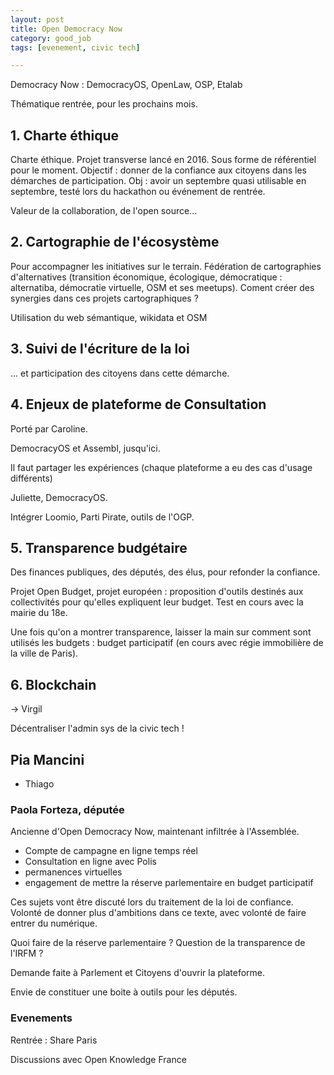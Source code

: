 ```yaml
---
layout: post
title: Open Democracy Now
category: good_job
tags: [evenement, civic tech]

---
```




<!--more-->

Democracy Now : DemocracyOS, OpenLaw, OSP, Etalab


Thématique rentrée, pour les prochains mois.

## 1. Charte éthique

Charte éthique. Projet transverse lancé en 2016. Sous forme de référentiel pour le moment. Objectif : donner de la confiance aux citoyens dans les démarches de participation.
Obj : avoir un septembre quasi utilisable en septembre, testé lors du hackathon ou événement de rentrée.

Valeur de la collaboration, de l'open source...


## 2. Cartographie de l'écosystème

Pour accompagner les initiatives sur le terrain. Fédération de cartographies d'alternatives (transition économique, écologique, démocratique : alternatiba, démocratie virtuelle, OSM et ses meetups). Coment créer des synergies dans ces projets cartographiques ?

Utilisation du web sémantique, wikidata et OSM

## 3. Suivi de l'écriture de la loi

... et participation des citoyens dans cette démarche.

## 4. Enjeux de plateforme de Consultation

Porté par Caroline.

DemocracyOS et Assembl, jusqu'ici.

Il faut partager les expériences (chaque plateforme a eu des cas d'usage différents)

Juliette, DemocracyOS.

Intégrer Loomio, Parti Pirate, outils de l'OGP.

## 5. Transparence budgétaire

Des finances publiques, des députés, des élus, pour refonder la confiance.

Projet Open Budget, projet européen : proposition d'outils destinés aux collectivités pour qu'elles expliquent leur budget. Test en cours avec la mairie du 18e.

Une fois qu'on a montrer transparence, laisser la main sur comment sont utilisés les budgets : budget participatif (en cours avec régie immobilière de la ville de Paris).

## 6. Blockchain

-> Virgil

Décentraliser l'admin sys de la civic tech !

## Pia Mancini

+ Thiago

### Paola Forteza, députée

Ancienne d'Open Democracy Now, maintenant infiltrée à l'Assemblée.

- Compte de campagne en ligne temps réel
- Consultation en ligne avec Polis
- permanences virtuelles
- engagement de mettre la réserve parlementaire en budget participatif

Ces sujets vont être discuté lors du traitement de la loi de confiance. Volonté de donner plus d'ambitions dans ce texte, avec volonté de faire entrer du numérique.

Quoi faire de la réserve parlementaire ? Question de la transparence de l'IRFM ?

Demande faite à Parlement et Citoyens d'ouvrir la plateforme.

Envie de constituer une boite à outils pour les députés.

### Evenements

Rentrée : Share Paris


Discussions avec Open Knowledge France
